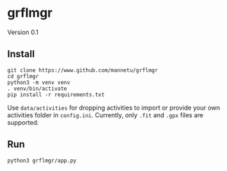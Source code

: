 # grflmgr
Version 0.1

## Install
    git clone https://www.github.com/mannetu/grflmgr
    cd grflmgr 
    python3 -m venv venv
    . venv/bin/activate
    pip install -r requirements.txt

Use `data/activities` for dropping activities to import or provide your own activities folder in `config.ini`. Currently, only `.fit` and `.gpx` files are supported.


## Run
    python3 grflmgr/app.py
